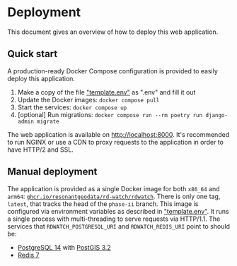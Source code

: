 # Deployment

This document gives an overview of how to deploy this web application.

## Quick start

A production-ready Docker Compose configuration is provided to easily deploy this application.

1. Make a copy of the file ["template.env"](https://github.com/ResonantGeoData/RD-WATCH/blob/phase-ii/template.env) as ".env" and fill it out
2. Update the Docker images: `docker compose pull`
3. Start the services: `docker compose up`
4. [optional] Run migrations: `docker compose run --rm poetry run django-admin migrate`

The web application is available on [http://localhost:8000](http://localhost:8000). It's recommended to run NGINX or use a CDN to proxy requests to the application in order to have HTTP/2 and SSL.

## Manual deployment

The application is provided as a single Docker image for both `x86_64` and `arm64`: [`ghcr.io/resonantgeodata/rd-watch/rdwatch`](https://github.com/resonantgeodata/RD-WATCH/pkgs/container/rd-watch%2Frdwatch). There is only one tag, `latest`, that tracks the head of the `phase-ii` branch. This image is configured via environment variables as described in ["template.env"](https://github.com/ResonantGeoData/RD-WATCH/blob/phase-ii/template.env). It runs a single process with multi-threading to serve requests via HTTP/1.1. The services that `RDWATCH_POSTGRESQL_URI` and `RDWATCH_REDIS_URI` point to should be:

- [PostgreSQL 14](https://www.postgresql.org/docs/14/index.html) with [PostGIS 3.2](http://www.postgis.net/documentation/)
- [Redis 7](https://redis.io/docs/)

